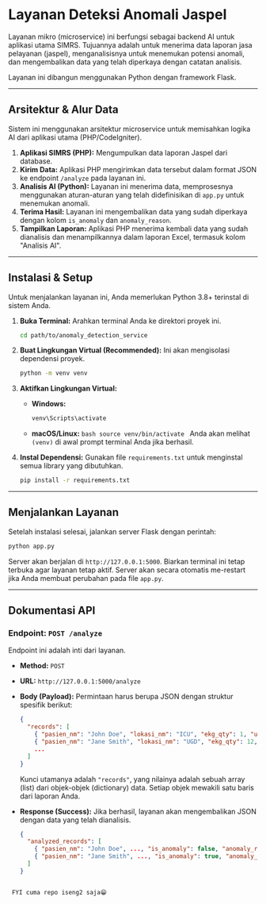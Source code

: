 # Layanan Deteksi Anomali Jaspel

Layanan mikro (microservice) ini berfungsi sebagai backend AI untuk aplikasi utama SIMRS. Tujuannya adalah untuk menerima data laporan jasa pelayanan (jaspel), menganalisisnya untuk menemukan potensi anomali, dan mengembalikan data yang telah diperkaya dengan catatan analisis.

Layanan ini dibangun menggunakan Python dengan framework Flask.

---

## Arsitektur & Alur Data

Sistem ini menggunakan arsitektur microservice untuk memisahkan logika AI dari aplikasi utama (PHP/CodeIgniter).

1.  **Aplikasi SIMRS (PHP):** Mengumpulkan data laporan Jaspel dari database.
2.  **Kirim Data:** Aplikasi PHP mengirimkan data tersebut dalam format JSON ke endpoint `/analyze` pada layanan ini.
3.  **Analisis AI (Python):** Layanan ini menerima data, memprosesnya menggunakan aturan-aturan yang telah didefinisikan di `app.py` untuk menemukan anomali.
4.  **Terima Hasil:** Layanan ini mengembalikan data yang sudah diperkaya dengan kolom `is_anomaly` dan `anomaly_reason`.
5.  **Tampilkan Laporan:** Aplikasi PHP menerima kembali data yang sudah dianalisis dan menampilkannya dalam laporan Excel, termasuk kolom "Analisis AI".

---

## Instalasi & Setup

Untuk menjalankan layanan ini, Anda memerlukan Python 3.8+ terinstal di sistem Anda.

1.  **Buka Terminal:** Arahkan terminal Anda ke direktori proyek ini.

    ```bash
    cd path/to/anomaly_detection_service
    ```

2.  **Buat Lingkungan Virtual (Recommended):** Ini akan mengisolasi dependensi proyek.

    ```bash
    python -m venv venv
    ```

3.  **Aktifkan Lingkungan Virtual:**

    - **Windows:**
      ```bash
      venv\Scripts\activate
      ```
    - **macOS/Linux:**
      `bash
source venv/bin/activate
`
      Anda akan melihat `(venv)` di awal prompt terminal Anda jika berhasil.

4.  **Instal Dependensi:** Gunakan file `requirements.txt` untuk menginstal semua library yang dibutuhkan.
    ```bash
    pip install -r requirements.txt
    ```

---

## Menjalankan Layanan

Setelah instalasi selesai, jalankan server Flask dengan perintah:

```bash
python app.py
```

Server akan berjalan di `http://127.0.0.1:5000`. Biarkan terminal ini tetap terbuka agar layanan tetap aktif. Server akan secara otomatis me-restart jika Anda membuat perubahan pada file `app.py`.

---

## Dokumentasi API

### Endpoint: `POST /analyze`

Endpoint ini adalah inti dari layanan.

- **Method:** `POST`
- **URL:** `http://127.0.0.1:5000/analyze`
- **Body (Payload):** Permintaan harus berupa JSON dengan struktur spesifik berikut:

  ```json
  {
    "records": [
      { "pasien_nm": "John Doe", "lokasi_nm": "ICU", "ekg_qty": 1, "usg_qty": 0, ... },
      { "pasien_nm": "Jane Smith", "lokasi_nm": "UGD", "ekg_qty": 12, "usg_qty": 1, ... },
      ...
    ]
  }
  ```

  Kunci utamanya adalah `"records"`, yang nilainya adalah sebuah array (list) dari objek-objek (dictionary) data. Setiap objek mewakili satu baris dari laporan Anda.

- **Response (Success):** Jika berhasil, layanan akan mengembalikan JSON dengan data yang telah dianalisis.

  ```json
  {
    "analyzed_records": [
      { "pasien_nm": "John Doe", ..., "is_anomaly": false, "anomaly_reason": "" },
      { "pasien_nm": "Jane Smith", ..., "is_anomaly": true, "anomaly_reason": "Frekuensi EKG Tinggi (>5)" }
    ]
  }
  ```

```

 FYI cuma repo iseng2 saja😁

```
